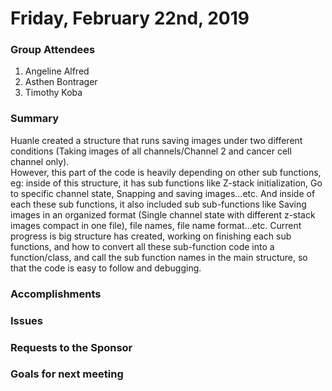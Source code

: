 # Friday, February 22nd, 2019

### Group Attendees
1. Angeline Alfred 
2. Asthen Bontrager
3. Timothy Koba

### Summary
Huanle created a structure that runs saving images under two different conditions (Taking images of all channels/Channel 2 and cancer cell channel only).\
However, this part of the code is heavily depending on other sub functions, eg: inside of this structure, it has sub functions like Z-stack initialization, Go to specific channel state, Snapping and saving images...etc. And inside of each these sub functions, it also included sub sub-functions like Saving images in an organized format (Single channel state with different z-stack images compact in one file), file names, file name format…etc. Current progress is big structure has created, working on finishing each sub functions, and how to convert all these sub-function code into a function/class, and call the sub function names in the main structure, so that the code is easy to follow and debugging.

### Accomplishments


### Issues


### Requests to the Sponsor

### Goals for next meeting
